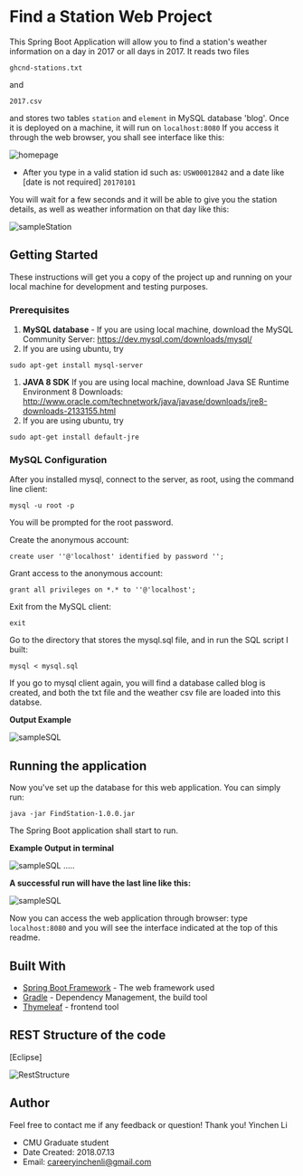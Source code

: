 # Find a Station Web Project

This Spring Boot Application will allow you to find a station's weather information on a day in 2017 or all days in 2017. It reads two files

```ghcnd-stations.txt```

and 
```
2017.csv
```

and stores two tables ```station``` and ```element``` in MySQL database 'blog'. Once it is deployed on a machine, it will run on ```localhost:8080```
If you access it through the web browser, you shall see interface like this:

![homepage](images/indexSample.png)

- After you type in a valid station id such as:
```USW00012842```
and a date like [date is not required]
```20170101 ```

You will wait for a few seconds and it will be able to give you the station details, as well as weather information on that day like this:

![sampleStation](images/stationID_USW00012842_date_20170101.png)

## Getting Started

These instructions will get you a copy of the project up and running on your local machine for development and testing purposes. 

### Prerequisites

1. **MySQL database** - If you are using local machine, download the MySQL Community Server: <https://dev.mysql.com/downloads/mysql/> 
2. If you are using ubuntu, try 


```
sudo apt-get install mysql-server
```


1. **JAVA 8 SDK**
If you are using local machine, download Java SE Runtime Environment 8 Downloads: <http://www.oracle.com/technetwork/java/javase/downloads/jre8-downloads-2133155.html> 
2. If you are using ubuntu, try 

```
sudo apt-get install default-jre
```

### MySQL Configuration

After you installed mysql, connect to the server, as root, using the command line client:

```
mysql -u root -p
```
You will be prompted for the root password.

Create the anonymous account:

```create user ''@'localhost' identified by password '';
```
Grant access to the anonymous account:

```grant all privileges on *.* to ''@'localhost';
```

Exit from the MySQL client: 

```
exit
```

Go to the directory that stores the mysql.sql file, and in run the SQL script I built:

```
mysql < mysql.sql
```
If you go to mysql client again, you will find a database called blog is created, and both the txt file and the weather csv file are loaded into this databse. 

**Output Example**

![sampleSQL](images/MySQLSampleOutput.png)


## Running the application

Now you've set up the database for this web application. You can simply run:

```
java -jar FindStation-1.0.0.jar
```
The Spring Boot application shall start to run.

**Example Output in terminal**

![sampleSQL](images/SpringBootRun.png)
.....

**A successful run will have the last line like this:**

![sampleSQL](images/BootRunSuccess.png)

Now you can access the web application through browser:
type ```localhost:8080``` and you will see the interface indicated at the top of this readme.


## Built With

* [Spring Boot Framework](https://spring.io/projects/spring-boot) - The web framework used
* [Gradle](https://gradle.org/) - Dependency Management, the build tool
* [Thymeleaf](https://www.thymeleaf.org/) - frontend tool

## REST Structure of the code

[Eclipse]

![RestStructure](images/RESTstructure.png)

## Author
Feel free to contact me if any feedback or question!
Thank you!
Yinchen Li

- CMU Graduate student
- Date Created: 2018.07.13
- Email: careeryinchenli@gmail.com